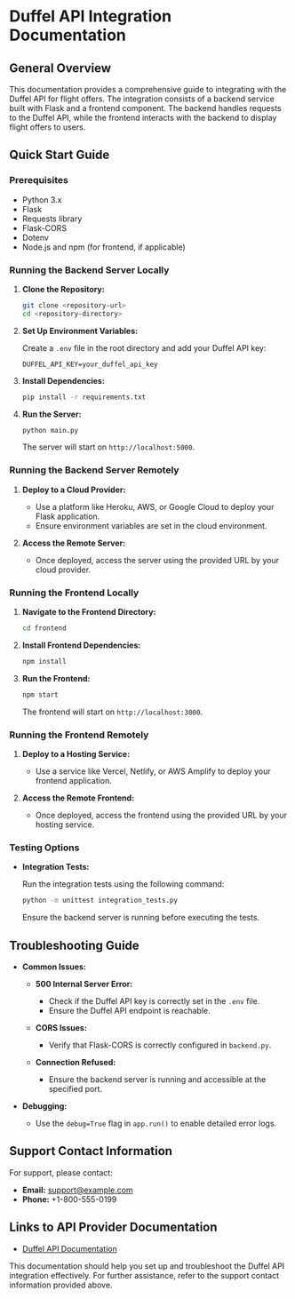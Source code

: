 # Duffel API Integration Documentation

## General Overview

This documentation provides a comprehensive guide to integrating with the Duffel API for flight offers. The integration consists of a backend service built with Flask and a frontend component. The backend handles requests to the Duffel API, while the frontend interacts with the backend to display flight offers to users.

## Quick Start Guide

### Prerequisites

- Python 3.x
- Flask
- Requests library
- Flask-CORS
- Dotenv
- Node.js and npm (for frontend, if applicable)

### Running the Backend Server Locally

1. **Clone the Repository:**

   ```bash
   git clone <repository-url>
   cd <repository-directory>
   ```

2. **Set Up Environment Variables:**

   Create a `.env` file in the root directory and add your Duffel API key:

   ```
   DUFFEL_API_KEY=your_duffel_api_key
   ```

3. **Install Dependencies:**

   ```bash
   pip install -r requirements.txt
   ```

4. **Run the Server:**

   ```bash
   python main.py
   ```

   The server will start on `http://localhost:5000`.

### Running the Backend Server Remotely

1. **Deploy to a Cloud Provider:**

   - Use a platform like Heroku, AWS, or Google Cloud to deploy your Flask application.
   - Ensure environment variables are set in the cloud environment.

2. **Access the Remote Server:**

   - Once deployed, access the server using the provided URL by your cloud provider.

### Running the Frontend Locally

1. **Navigate to the Frontend Directory:**

   ```bash
   cd frontend
   ```

2. **Install Frontend Dependencies:**

   ```bash
   npm install
   ```

3. **Run the Frontend:**

   ```bash
   npm start
   ```

   The frontend will start on `http://localhost:3000`.

### Running the Frontend Remotely

1. **Deploy to a Hosting Service:**

   - Use a service like Vercel, Netlify, or AWS Amplify to deploy your frontend application.

2. **Access the Remote Frontend:**

   - Once deployed, access the frontend using the provided URL by your hosting service.

### Testing Options

- **Integration Tests:**

  Run the integration tests using the following command:

  ```bash
  python -m unittest integration_tests.py
  ```

  Ensure the backend server is running before executing the tests.

## Troubleshooting Guide

- **Common Issues:**

  - **500 Internal Server Error:**
    - Check if the Duffel API key is correctly set in the `.env` file.
    - Ensure the Duffel API endpoint is reachable.

  - **CORS Issues:**
    - Verify that Flask-CORS is correctly configured in `backend.py`.

  - **Connection Refused:**
    - Ensure the backend server is running and accessible at the specified port.

- **Debugging:**

  - Use the `debug=True` flag in `app.run()` to enable detailed error logs.

## Support Contact Information

For support, please contact:

- **Email:** support@example.com
- **Phone:** +1-800-555-0199

## Links to API Provider Documentation

- [Duffel API Documentation](https://duffel.com/docs/api)

This documentation should help you set up and troubleshoot the Duffel API integration effectively. For further assistance, refer to the support contact information provided above.